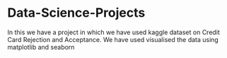 # Data-Science-Projects
In this we have a project in which we have used kaggle dataset on Credit Card Rejection and Acceptance.
We have used visualised the data using matplotlib and seaborn

